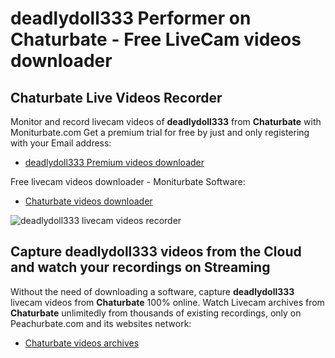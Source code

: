 # deadlydoll333 Performer on Chaturbate - Free LiveCam videos downloader

## Chaturbate Live Videos Recorder

Monitor and record livecam videos of **deadlydoll333** from **Chaturbate** with Moniturbate.com
Get a premium trial for free by just and only registering with your Email address:
* [deadlydoll333 Premium videos downloader](https://moniturbate.com/request-demo-licence-key.html)

Free livecam videos downloader - Moniturbate Software:
* [Chaturbate videos downloader](https://moniturbate.com/moniturbate-download-software.html)

![deadlydoll333 livecam videos recorder](https://peachurnet.com/templates/moniturbate-software.png)


## Capture deadlydoll333 videos from the Cloud and watch your recordings on Streaming

Without the need of downloading a software, capture **deadlydoll333** livecam videos from **Chaturbate** 100% online.
Watch Livecam archives from **Chaturbate** unlimitedly from thousands of existing recordings, only on Peachurbate.com and its websites network:
* [Chaturbate videos archives](https://peachurnet.com/)